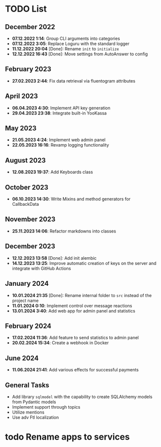 # TODO List

## December 2022

- **07.12.2022 1:14**: Group CLI arguments into categories
- **07.12.2022 3:05**: Replace Loguru with the standard logger
- **11.12.2022 20:04** [Done]: Rename `init` to `initialize`
- **12.12.2022 16:43** [Done]: Move settings from AutoAnswer to config

## February 2023

- **27.02.2023 2:44**: Fix data retrieval via fluentogram attributes

## April 2023

- **06.04.2023 4:30**: Implement API key generation
- **29.04.2023 23:38**: Integrate built-in YooKassa

## May 2023

- **21.05.2023 4:24**: Implement web admin panel
- **22.05.2023 16:16**: Revamp logging functionality

## August 2023

- **12.08.2023 19:37**: Add Keyboards class

## October 2023

- **06.10.2023 14:30**: Write Mixins and method generators for CallbackData

## November 2023

- **25.11.2023 14:06**: Refactor markdowns into classes

## December 2023

- **12.12.2023 13:58** [Done]: Add init alembic
- **14.12.2023 13:25**: Improve automatic creation of keys on the server and integrate with GitHub Actions

## January 2024

- **10.01.2024 21:35** [Done]: Rename internal folder to `src` instead of the project name
- **11.01.2024 0:10**: Implement control over message reactions
- **13.01.2024 3:40**: Add web app for admin panel and statistics

## February 2024

- **17.02.2024 11:36**: Add feature to send statistics to admin panel
- **20.02.2024 15:34**: Create a webhook in Docker

## June 2024

- **11.06.2024 21:41**: Add various effects for successful payments

## General Tasks

- Add library `sqlmodel` with the capability to create SQLAlchemy models from Pydantic models
- Implement support through topics
- Utilize mentions
- Use adv Ftl localization

# todo Rename apps to services
